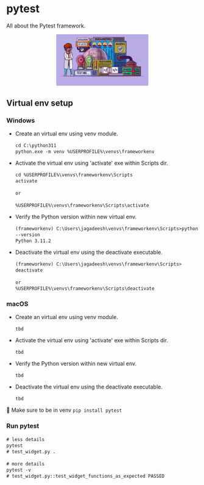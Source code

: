 # pytest

All about the Pytest framework.

<div align="center">
  <img title="readme-cover" alt="" src="./docs/images/readme-cover-round-corner.png" width=48%>
</div>

## Virtual env setup

### Windows

- Create an virtual env using venv module.
  ```shell
  cd C:\python311
  python.exe -m venv %USERPROFILE%\venvs\frameworkenv
  ```
- Activate the virtual env using 'activate' exe within Scripts dir.

  ```shell
  cd %USERPROFILE%\venvs\frameworkenv\Scripts
  activate

  or

  %USERPROFILE%\venvs\frameworkenv\Scripts\activate
  ```

- Verify the Python version within new virtual env.

  ```shell
  (frameworkenv) C:\Users\jagadeesh\venvs\frameworkenv\Scripts>python --version
  Python 3.11.2
  ```

- Deactivate the virtual env using the deactivate executable.

  ```shell
  (frameworkenv) C:\Users\jagadeesh\venvs\frameworkenv\Scripts> deactivate

  or
  %USERPROFILE%\venvs\frameworkenv\Scripts\deactivate
  ```

### macOS

- Create an virtual env using venv module.
  ```shell
  tbd
  ```
- Activate the virtual env using 'activate' exe within Scripts dir.
  ```shell
  tbd
  ```
- Verify the Python version within new virtual env.

  ```shell
  tbd
  ```

- Deactivate the virtual env using the deactivate executable.
  ```shell
  tbd
  ```

🌟 Make sure to be in venv
`pip install pytest`

### Run pytest

```shell
# less details
pytest
# test_widget.py .

# more details
pytest -v
# test_widget.py::test_widget_functions_as_expected PASSED
```
